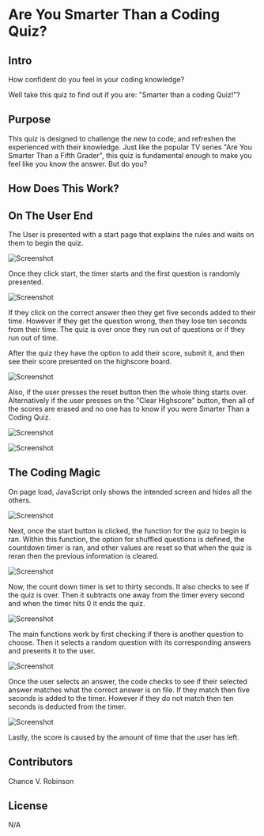 # Are You Smarter Than a Coding Quiz?

## Intro

How confident do you feel in your coding knowledge?

Well take this quiz to find out if you are: "Smarter than a coding Quiz!"?

## Purpose 

This quiz is designed to challenge the new to code; and refreshen the experienced with their knowledge. Just like the popular TV series "Are You Smarter Than a Fifth Grader", this quiz is fundamental enough to make you feel like you know the answer. But do you?

## How Does This Work?

## On The User End

The User is presented with a start page that explains the rules and waits on them to begin the quiz.

![Screenshot]()

Once they click start, the timer starts and the first question is randomly presented.

![Screenshot]()

If they click on the correct answer then they get five seconds added to their time. However if they get the question wrong, then they lose ten seconds from their time. The quiz is over once they run out of questions or if they run out of time. 

After the quiz they have the option to add their score, submit it, and then see their score presented on the highscore board.

![Screenshot]()

Also, if the user presses the reset button then the whole thing starts over. Alternatively if the user presses on the "Clear Highscore" button, then all of the scores are erased and no one has to know if you were Smarter Than a Coding Quiz.

![Screenshot]()

![Screenshot]()

## The Coding Magic

On page load, JavaScript only shows the intended screen and hides all the others.

![Screenshot]()

Next, once the start button is clicked, the function for the quiz to begin is ran. Within this function, the option for shuffled questions is defined, the countdown timer is ran, and other values are reset so that when the quiz is reran then the previous information is cleared.

![Screenshot]()

Now, the count down timer is set to thirty seconds. It also checks to see if the quiz is over. Then it subtracts one away from the timer every second and when the timer hits 0 it ends the quiz.

![Screenshot]()

The main functions work by first checking if there is another question to choose. Then it selects a random question with its corresponding answers and presents it to the user.

![Screenshot]()

Once the user selects an answer, the code checks to see if their selected answer matches what the correct answer is on file. If they match then five seconds is added to the timer. However if they do not match then ten seconds is deducted from the timer.

![Screenshot]()

Lastly, the score is caused by the amount of time that the user has left.

## Contributors

Chance V. Robinson

## License

N/A